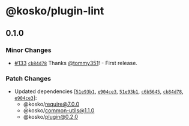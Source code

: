 # @kosko/plugin-lint

## 0.1.0

### Minor Changes

- [#133](https://github.com/tommy351/kosko/pull/133) [`cb84d78`](https://github.com/tommy351/kosko/commit/cb84d786f30ef0ef09e9d4b7dfc33b74f7e7cc49) Thanks [@tommy351](https://github.com/tommy351)! - First release.

### Patch Changes

- Updated dependencies [[`51e93b1`](https://github.com/tommy351/kosko/commit/51e93b134a0f1bf4e05e5d7b9684f1e1cf068edb), [`e904ce3`](https://github.com/tommy351/kosko/commit/e904ce313295d4737ed9bf0d711c26c53f63fd88), [`51e93b1`](https://github.com/tommy351/kosko/commit/51e93b134a0f1bf4e05e5d7b9684f1e1cf068edb), [`c6b5645`](https://github.com/tommy351/kosko/commit/c6b5645ad98f9121c555e5749f2c5ca95ba861a2), [`cb84d78`](https://github.com/tommy351/kosko/commit/cb84d786f30ef0ef09e9d4b7dfc33b74f7e7cc49), [`e904ce3`](https://github.com/tommy351/kosko/commit/e904ce313295d4737ed9bf0d711c26c53f63fd88)]:
  - @kosko/require@7.0.0
  - @kosko/common-utils@1.1.0
  - @kosko/plugin@0.2.0
